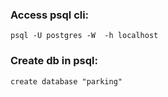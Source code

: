 

### Access psql cli:
```
psql -U postgres -W  -h localhost
```

### Create db in psql:
```
create database "parking"
```